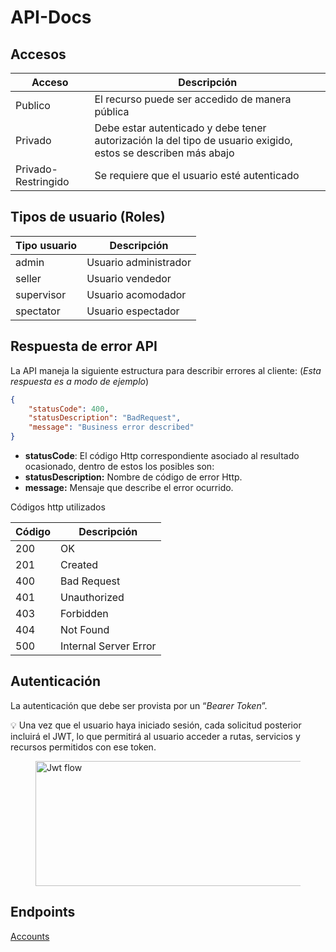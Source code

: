 # API-Docs

## Accesos

| Acceso | Descripción |
| --- | --- |
| Publico  | El recurso puede ser accedido de manera pública |
| Privado | Debe estar autenticado y debe tener autorización la del tipo de usuario exigido, estos se describen más abajo |
| Privado-Restringido | Se requiere que el usuario esté autenticado |

## Tipos de usuario (Roles)

| Tipo usuario | Descripción |
| --- | --- |
| admin | Usuario administrador |
| seller | Usuario vendedor |
| supervisor | Usuario acomodador |
| spectator | Usuario espectador |

## Respuesta de error API

La API maneja la siguiente estructura para describir errores al cliente: (*Esta respuesta es a modo de ejemplo*)

```json
{
    "statusCode": 400,
    "statusDescription": "BadRequest",
    "message": "Business error described"
}
```

- **statusCode**: El código Http correspondiente asociado al resultado ocasionado, dentro de estos los posibles son:
- **statusDescription:** Nombre de código de error Http.
- **message:** Mensaje que describe el error ocurrido.

Códigos http utilizados

| Código | Descripción |
| --- | --- |
| 200 | OK |
| 201 | Created |
| 400 | Bad Request |
| 401 | Unauthorized |
| 403 | Forbidden |
| 404 | Not Found |
| 500 | Internal Server Error |

## **Autenticación**

La autenticación que debe ser provista por un “*Bearer Token*”.

<aside>
💡 Una vez que el usuario haya iniciado sesión, cada solicitud posterior incluirá el JWT, lo que permitirá al usuario acceder a rutas, servicios y recursos permitidos con ese token.

</aside>

<figure>
    <img src="Documentaci%C3%B3n/Markdown/JwtFlow.png" width="600" height="200"
         alt="Jwt flow">
</figure>

## Endpoints

[Accounts](Documentaci%C3%B3n/Markdown/Accounts.md)


